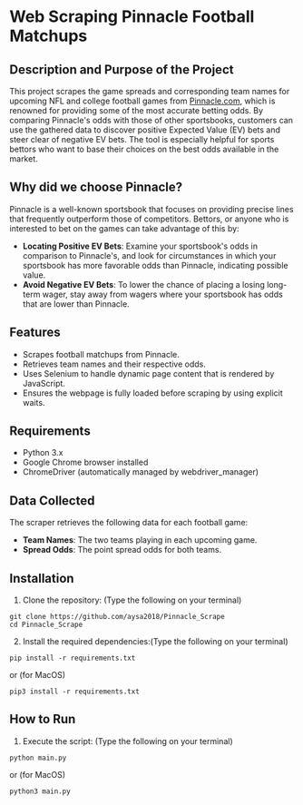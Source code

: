 # Web Scraping Pinnacle Football Matchups

## Description and Purpose of the Project
This project scrapes the game spreads and corresponding team names for upcoming NFL and college football games from [Pinnacle.com](https://www.pinnacle.com/en/), which is renowned for providing some of the most accurate betting odds. By comparing Pinnacle's odds with those of other sportsbooks, customers can use the gathered data to discover positive Expected Value (EV) bets and steer clear of negative EV bets. The tool is especially helpful for sports bettors who want to base their choices on the best odds available in the market.

## Why did we choose Pinnacle?
Pinnacle is a well-known sportsbook that focuses on providing precise lines that frequently outperform those of competitors.  Bettors, or anyone who is interested to bet on the games can take advantage of this by:
- **Locating Positive EV Bets**: Examine your sportsbook's odds in comparison to Pinnacle's, and look for circumstances in which your sportsbook has more favorable odds than Pinnacle, indicating possible value.
- **Avoid Negative EV Bets**: To lower the chance of placing a losing long-term wager, stay away from wagers where your sportsbook has odds that are lower than Pinnacle.

## Features
- Scrapes football matchups from Pinnacle.
- Retrieves team names and their respective odds.
- Uses Selenium to handle dynamic page content that is rendered by JavaScript.
- Ensures the webpage is fully loaded before scraping by using explicit waits.

## Requirements
- Python 3.x
- Google Chrome browser installed
- ChromeDriver (automatically managed by webdriver_manager)

## Data Collected
The scraper retrieves the following data for each football game:
- **Team Names**: The two teams playing in each upcoming game.
- **Spread Odds**: The point spread odds for both teams.

## Installation

1. Clone the repository: (Type the following on your terminal)

```
git clone https://github.com/aysa2018/Pinnacle_Scrape
cd Pinnacle_Scrape

```

2. Install the required dependencies:(Type the following on your terminal)

```
pip install -r requirements.txt
```

or (for MacOS)

```
pip3 install -r requirements.txt
```

## How to Run

1. Execute the script: (Type the following on your terminal)
```
python main.py
```

or (for MacOS)

```
python3 main.py
```




